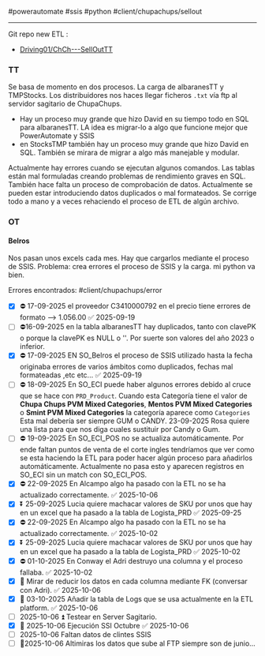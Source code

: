 #powerautomate
#ssis
#python 
#client/chupachups/sellout
___

Git repo new ETL : 
- [Driving01/ChCh---SellOutTT](https://github.com/Driving01/ChCh---SellOutTT)

### TT 
Se basa de momento en dos procesos. La carga de albaranesTT y TMPStocks. Los distribuidores nos haces llegar ficheros `.txt` vía ftp al servidor sagitario de ChupaChups.

- Hay un proceso muy grande que hizo David en su tiempo todo en SQL para albaranesTT. LA idea es migrar-lo a algo que funcione mejor que PowerAutomate y SSIS
- en StocksTMP también hay un proceso muy grande que hizo David en SQL. También se mirara de migrar a algo más manejable y modular.

Actualmente hay errores cuando se ejecutan algunos comandos. Las tablas están mal formuladas creando problemas de rendimiento graves en SQL. También hace falta un proceso de comprobación de datos. Actualmente se pueden estar introduciendo datos duplicados o mal formateados. Se corrige todo a mano y a veces rehaciendo el proceso de ETL de algún archivo.

### OT

#### Belros
Nos pasan unos excels cada mes. Hay que cargarlos mediante el proceso de SSIS. Problema: crea errores el proceso de SSIS y la carga. mi python va bien.

Errores encontrados: #client/chupachups/error

- [x] ⛔ 17-09-2025 el proveedor C3410000792 en el precio tiene errores de formato --> 1.056.00 ✅ 2025-09-19
- [ ] ⛔16-09-2025 en la tabla albaranesTT hay duplicados, tanto con clavePK o porque la clavePK es NULL o ''. Por suerte son valores del año 2023 o inferior.
- [x] ⛔ 17-09-2025 EN SO_Belros el proceso de SSIS utilizado hasta la fecha originaba errores de varios ámbitos como duplicados, fechas mal formateadas ,etc etc... ✅ 2025-09-19
- [ ] ⛔ 18-09-2025 En SO_ECI puede haber algunos errores debido al cruce que se hace con `PRD_Product`. Cuando esta Categoría tiene el valor de **Chupa Chups PVM Mixed Categories**, **Mentos PVM Mixed Categories** o **Smint PVM Mixed Categories** la categoría aparece como `Categories` Esta mal debería ser siempre GUM o CANDY. 23-09-2025 Rosa quiere una lista para que nos diga cuales sustituir por Candy o Gum.
- [ ] ⛔ 19-09-2025 En SO_ECI_POS no se actualiza automáticamente. Por ende faltan puntos de venta de el corte ingles tendríamos que ver como se esta haciendo la ETL para poder hacer algún proceso para añadirlos automáticamente. Actualmente no pasa esto y aparecen registros en SO_ECI sin un match con SO_ECI_POS.
- [x] ⛔ 22-09-2025 En Alcampo algo ha pasado con la ETL no se ha actualizado correctamente. ✅ 2025-10-06
- [x] ⏬ 25-09-2025 Lucia quiere machacar valores de SKU por unos que hay en un excel que ha pasado a la tabla de Logista_PRD ✅ 2025-09-25
- [x] ⛔ 22-09-2025 En Alcampo algo ha pasado con la ETL no se ha actualizado correctamente. ✅ 2025-10-02
- [x] ⏬ 25-09-2025 Lucia quiere machacar valores de SKU por unos que hay en un excel que ha pasado a la tabla de Logista_PRD ✅ 2025-10-02
- [x] ⛔ 01-10-2025 En Conway el Adri destruyo una columna y el proceso fallaba. ✅ 2025-10-02
- [x] 🔁 Mirar de reducir los datos en cada columna mediante FK (conversar con Adri). ✅ 2025-10-06
- [x] 🔼 03-10-2025 Añadir la tabla de Logs que se usa actualmente en la ETL platform. ✅ 2025-10-06
- [ ] 2025-10-06 ⏫ Testear en Server Sagitario.
- [x] 🔺 2025-10-06 Ejecución SSI Octubre ✅ 2025-10-06
- [ ] 2025-10-06 Faltan datos de clintes SSIS
- [ ] 🔺2025-10-06 Altimiras los datos que sube al FTP siempre son de junio...
